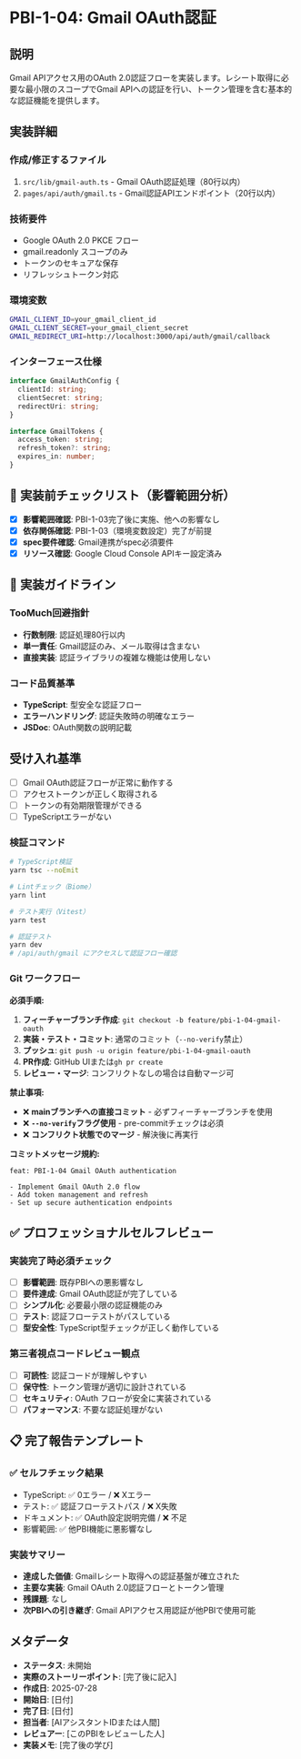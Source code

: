 # PBI-1-04: Gmail OAuth認証

## 説明

Gmail APIアクセス用のOAuth 2.0認証フローを実装します。レシート取得に必要な最小限のスコープでGmail APIへの認証を行い、トークン管理を含む基本的な認証機能を提供します。

## 実装詳細

### 作成/修正するファイル

1. `src/lib/gmail-auth.ts` - Gmail OAuth認証処理（80行以内）
2. `pages/api/auth/gmail.ts` - Gmail認証APIエンドポイント（20行以内）

### 技術要件

- Google OAuth 2.0 PKCE フロー
- gmail.readonly スコープのみ
- トークンのセキュアな保存
- リフレッシュトークン対応

### 環境変数

```bash
GMAIL_CLIENT_ID=your_gmail_client_id
GMAIL_CLIENT_SECRET=your_gmail_client_secret
GMAIL_REDIRECT_URI=http://localhost:3000/api/auth/gmail/callback
```

### インターフェース仕様

```typescript
interface GmailAuthConfig {
  clientId: string;
  clientSecret: string;
  redirectUri: string;
}

interface GmailTokens {
  access_token: string;
  refresh_token?: string;
  expires_in: number;
}
```

## 🎯 実装前チェックリスト（影響範囲分析）

- [x] **影響範囲確認**: PBI-1-03完了後に実施、他への影響なし
- [x] **依存関係確認**: PBI-1-03（環境変数設定）完了が前提
- [x] **spec要件確認**: Gmail連携がspec必須要件
- [x] **リソース確認**: Google Cloud Console APIキー設定済み

## 🔧 実装ガイドライン

### TooMuch回避指針
- **行数制限**: 認証処理80行以内
- **単一責任**: Gmail認証のみ、メール取得は含まない
- **直接実装**: 認証ライブラリの複雑な機能は使用しない

### コード品質基準
- **TypeScript**: 型安全な認証フロー
- **エラーハンドリング**: 認証失敗時の明確なエラー
- **JSDoc**: OAuth関数の説明記載

## 受け入れ基準

- [ ] Gmail OAuth認証フローが正常に動作する
- [ ] アクセストークンが正しく取得される
- [ ] トークンの有効期限管理ができる
- [ ] TypeScriptエラーがない

### 検証コマンド

```bash
# TypeScript検証
yarn tsc --noEmit

# Lintチェック（Biome）
yarn lint

# テスト実行（Vitest）
yarn test

# 認証テスト
yarn dev
# /api/auth/gmail にアクセスして認証フロー確認
```

### Git ワークフロー

**必須手順:**
1. **フィーチャーブランチ作成**: `git checkout -b feature/pbi-1-04-gmail-oauth`
2. **実装・テスト・コミット**: 通常のコミット（`--no-verify`禁止）
3. **プッシュ**: `git push -u origin feature/pbi-1-04-gmail-oauth`
4. **PR作成**: GitHub UIまたは`gh pr create`
5. **レビュー・マージ**: コンフリクトなしの場合は自動マージ可

**禁止事項:**
- ❌ **mainブランチへの直接コミット** - 必ずフィーチャーブランチを使用
- ❌ **`--no-verify`フラグ使用** - pre-commitチェックは必須
- ❌ **コンフリクト状態でのマージ** - 解決後に再実行

**コミットメッセージ規約:**
```
feat: PBI-1-04 Gmail OAuth authentication

- Implement Gmail OAuth 2.0 flow
- Add token management and refresh
- Set up secure authentication endpoints
```

## ✅ プロフェッショナルセルフレビュー

### 実装完了時必須チェック
- [ ] **影響範囲**: 既存PBIへの悪影響なし
- [ ] **要件達成**: Gmail OAuth認証が完了している
- [ ] **シンプル化**: 必要最小限の認証機能のみ
- [ ] **テスト**: 認証フローテストがパスしている
- [ ] **型安全性**: TypeScript型チェックが正しく動作している

### 第三者視点コードレビュー観点
- [ ] **可読性**: 認証コードが理解しやすい
- [ ] **保守性**: トークン管理が適切に設計されている
- [ ] **セキュリティ**: OAuth フローが安全に実装されている
- [ ] **パフォーマンス**: 不要な認証処理がない

## 📋 完了報告テンプレート

### ✅ セルフチェック結果
- TypeScript: ✅ 0エラー / ❌ Xエラー
- テスト: ✅ 認証フローテストパス / ❌ X失敗  
- ドキュメント: ✅ OAuth設定説明完備 / ❌ 不足
- 影響範囲: ✅ 他PBI機能に悪影響なし

### 実装サマリー
- **達成した価値**: Gmailレシート取得への認証基盤が確立された
- **主要な実装**: Gmail OAuth 2.0認証フローとトークン管理
- **残課題**: なし
- **次PBIへの引き継ぎ**: Gmail APIアクセス用認証が他PBIで使用可能

## メタデータ

- **ステータス**: 未開始
- **実際のストーリーポイント**: [完了後に記入]
- **作成日**: 2025-07-28
- **開始日**: [日付]
- **完了日**: [日付]
- **担当者**: [AIアシスタントIDまたは人間]
- **レビュアー**: [このPBIをレビューした人]
- **実装メモ**: [完了後の学び]